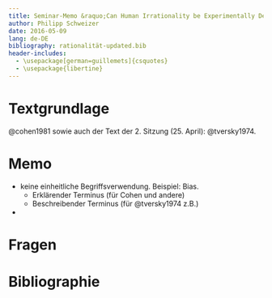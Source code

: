 ```yaml
---
title: Seminar-Memo &raquo;Can Human Irrationality be Experimentally Demonstrated?&laquo;, *Theorien der Rationaliät, 3. Sitzung 2.\,Mai\,2016*
author: Philipp Schweizer
date: 2016-05-09
lang: de-DE
bibliography: rationalität-updated.bib
header-includes:
  - \usepackage[german=guillemets]{csquotes}
  - \usepackage{libertine}
---
```


# Textgrundlage
@cohen1981 sowie auch der Text der 2. Sitzung (25. April): @tversky1974.

# Memo

- keine einheitliche Begriffsverwendung. Beispiel: Bias.
    + Erklärender Terminus (für Cohen und andere)
    + Beschreibender Terminus (für @tversky1974 z.B.)
- 

# Fragen


# Bibliographie